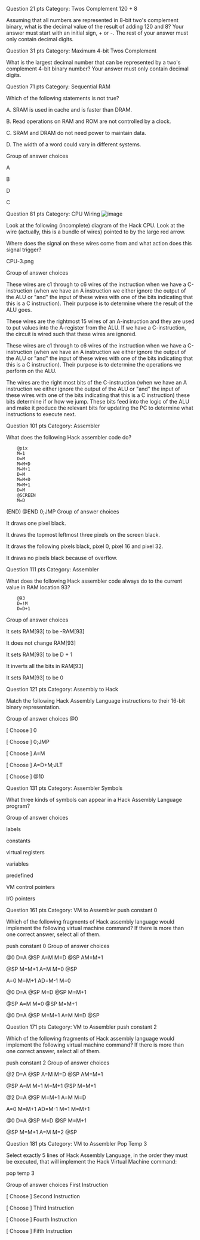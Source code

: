 Question 21 pts
Category: Twos Complement 120 + 8

Assuming that all numbers are represented in 8-bit two's complement binary, what is the decimal value of the result of adding 120 and 8? Your answer must start with an initial sign, + or -. The rest of your answer must only contain decimal digits.


Question 31 pts
Category: Maximum 4-bit Twos Complement

What is the largest decimal number that can be represented by a two's complement 4-bit binary number? Your answer must only contain decimal digits.


Question 71 pts
Category: Sequential RAM

Which of the following statements is not true?

A. SRAM is used in cache and is faster than DRAM.

B. Read operations on RAM and ROM are not controlled by a clock.

C. SRAM and DRAM do not need power to maintain data.

D. The width of a word could vary in different systems.

Group of answer choices

A

B

D

C



Question 81 pts
Category: CPU Wiring
![image](https://github.com/user-attachments/assets/4a500961-6105-473c-b27f-211b7814ef14)

Look at the following (incomplete) diagram of the Hack CPU. Look at the wire (actually, this is a bundle of wires) pointed to by the large red arrow.

Where does the signal on these wires come from and what action does this signal trigger?

CPU-3.png

Group of answer choices

These wires are c1 through to c6 wires of the instruction when we have a C-instruction (when we have an A instruction we either ignore the output of the ALU or "and" the input of these wires with one of the bits indicating that this is a C instruction). Their purpose is to determine where the result of the ALU goes. 

These wires are the rightmost 15 wires of an A-instruction and they are used to put values into the A-register from the ALU. If we have a C-instruction, the circuit is wired such that these wires are ignored.

These wires are c1 through to c6 wires of the instruction when we have a C-instruction (when we have an A instruction we either ignore the output of the ALU or "and" the input of these wires with one of the bits indicating that this is a C instruction). Their purpose is to determine the operations we perform on the ALU.

The wires are the right most bits of the C-instruction (when we have an A instruction we either ignore the output of the ALU or "and" the input of these wires with one of the bits indicating that this is a C instruction) these bits determine if or how we jump. These bits feed into the logic of the ALU and make it produce the relevant bits for updating the PC to determine what instructions to execute next.



Question 101 pts
Category: Assembler

What does the following Hack assembler code do?

        @pix
        M=1
        D=M
        M=M+D
        M=M+1
        D=M
        M=M+D
        M=M+1
        D=M
        @SCREEN
        M=D
 (END)
        @END
        0;JMP
Group of answer choices

It draws one pixel black.

It draws the topmost leftmost three pixels on the screen black.

It draws the following pixels black, pixel 0, pixel 16 and pixel 32.

It draws no pixels black because of overflow.



Question 111 pts
Category: Assembler

What does the following Hack assembler code always do to the current value in RAM location 93?

        @93
        D=!M
        D=D+1
Group of answer choices

It sets RAM[93] to be -RAM[93]

It does not change RAM[93]

It sets RAM[93] to be D + 1

It inverts all the bits in RAM[93]

It sets RAM[93] to be 0


Question 121 pts
Category: Assembly to Hack

Match the following Hack Assembly Language instructions to their 16-bit binary representation.

Group of answer choices
@0

[ Choose ]
0

[ Choose ]
0;JMP

[ Choose ]
A=M

[ Choose ]
A=D+M;JLT

[ Choose ]
@10



Question 131 pts
Category: Assembler Symbols

What three kinds of symbols can appear in a Hack Assembly Language program?

Group of answer choices

labels

constants

virtual registers

variables

predefined

VM control pointers

I/O pointers



Question 161 pts
Category: VM to Assembler push constant 0

Which of the following fragments of Hack assembly language would implement the following virtual machine command? If there is more than one correct answer, select all of them.

push constant 0
Group of answer choices

@0
D=A
@SP
A=M
M=D
@SP
AM=M+1


@SP
M=M+1
A=M
M=0
@SP

A=0
M=M+1
AD=M-1
M=0

@0
D=A
@SP
M=D
@SP
M=M+1

@SP
A=M
M=0
@SP
M=M+1

@0
D=A
@SP
M=M+1
A=M
M=D
@SP



Question 171 pts
Category: VM to Assembler push constant 2

Which of the following fragments of Hack assembly language would implement the following virtual machine command? If there is more than one correct answer, select all of them.

push constant 2
Group of answer choices

@2
D=A
@SP
A=M
M=D
@SP
AM=M+1
 


@SP
A=M
M=1
M=M+1
@SP
M=M+1
 


@2
D=A
@SP
M=M+1
A=M
M=D

A=0
M=M+1
AD=M-1
M=1
M=M+1

@0
D=A
@SP
M=D
@SP
M=M+1

@SP
M=M+1
A=M
M=2
@SP


Question 181 pts
Category: VM to Assembler Pop Temp 3

Select exactly 5 lines of Hack Assembly Language, in the order they must be executed, that will implement the Hack Virtual Machine command:

pop temp 3

Group of answer choices
First Instruction

[ Choose ]
Second Instruction

[ Choose ]
Third Instruction

[ Choose ]
Fourth Instruction

[ Choose ]
Fifth Instruction
